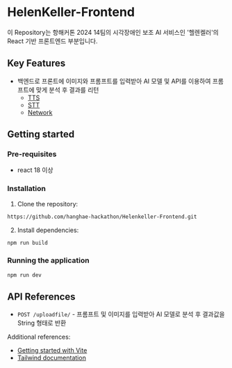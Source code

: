 # HelenKeller-Frontend

이 Repository는 항해커톤 2024 14팀의 시각장애인 보조 AI 서비스인 '헬렌켈러'의 React 기반 프론트엔드 부분입니다.

## Key Features
- 백엔드로 프론트에 이미지와 프롬프트를 입력받아 AI 모델 및 API를 이용하여 프롬프트에 맞게 분석 후 결과를 리턴
    - [TTS]() 
    - [STT]()
    - [Network]()

## Getting started

### Pre-requisites
- react 18 이상

### Installation

1. Clone the repository:
```bash
https://github.com/hanghae-hackathon/Helenkeller-Frontend.git
```

2. Install dependencies:
```bash
npm run build
```


### Running the application
```bash
npm run dev
```

## API References

- `POST /uploadfile/` - 프롬프트 및 이미지를 입력받아 AI 모델로 분석 후 결과값을 String 형태로 반환

Additional references:
* [Getting started with Vite](https://vitejs.dev/guide/)
* [Tailwind documentation](https://tailwindcss.com/docs/installation)

